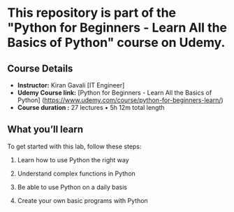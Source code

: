 # This repository is part of the "Python for Beginners - Learn All the Basics of Python" course on Udemy.


## Course Details

- **Instructor:** Kiran Gavali [IT Engineer]
- **Udemy Course link:** [Python for Beginners - Learn All the Basics of Python] (https://www.udemy.com/course/python-for-beginners-learn/)
- **Course duration :**  27 lectures • 5h 12m total length

## What you’ll learn

To get started with this lab, follow these steps:

1. Learn how to use Python  the right way

2. Understand complex functions in Python

3. Be able to use Python on a daily basis

4. Create your own basic programs with Python

